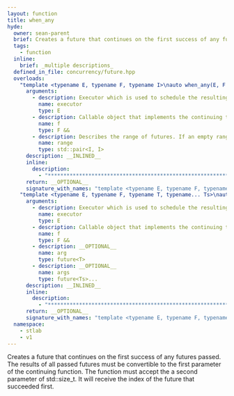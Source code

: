 ```yaml
---
layout: function
title: when_any
hyde:
  owner: sean-parent
  brief: Creates a future that continues on the first success of any futures passed
  tags:
    - function
  inline:
    brief: _multiple descriptions_
  defined_in_file: concurrency/future.hpp
  overloads:
    "template <typename E, typename F, typename I>\nauto when_any(E, F &&, std::pair<I, I>)":
      arguments:
        - description: Executor which is used to schedule the resulting task
          name: executor
          type: E
        - description: Callable object that implements the continuing task
          name: f
          type: F &&
        - description: Describes the range of futures. If an empty range is provided then an stlab::future_exception with code stlab::future_errc::broken_promise is thrown.
          name: range
          type: std::pair<I, I>
      description: __INLINED__
      inline:
        description:
          - "***********************************************************************************************"
      return: __OPTIONAL__
      signature_with_names: "template <typename E, typename F, typename I>\nauto when_any(E executor, F && f, std::pair<I, I> range)"
    "template <typename E, typename F, typename T, typename... Ts>\nauto when_any(E, F &&, future<T>, future<Ts>...)":
      arguments:
        - description: Executor which is used to schedule the resulting task
          name: executor
          type: E
        - description: Callable object that implements the continuing task
          name: f
          type: F &&
        - description: __OPTIONAL__
          name: arg
          type: future<T>
        - description: __OPTIONAL__
          name: args
          type: future<Ts>...
      description: __INLINED__
      inline:
        description:
          - "***********************************************************************************************"
      return: __OPTIONAL__
      signature_with_names: "template <typename E, typename F, typename T, typename... Ts>\nauto when_any(E executor, F && f, future<T> arg, future<Ts>... args)"
  namespace:
    - stlab
    - v1
---
```

Creates a future that continues on the first success of any futures passed. The results of all passed futures must be convertible to the first parameter of the continuing function. The function must accept the a second parameter of std::size_t. It will receive the index of the future that succeeded first.
